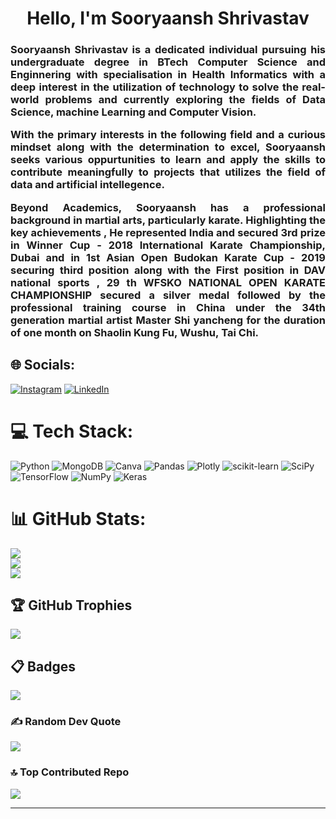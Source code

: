 <h1 align="center">Hello, I'm Sooryaansh Shrivastav</h1>
<h3 align="justify">Sooryaansh Shrivastav is a dedicated individual pursuing his undergraduate degree in BTech Computer Science and Enginnering with specialisation in Health Informatics with a deep interest in the utilization of technology to solve the real-world problems and currently exploring the fields of Data Science, machine Learning and Computer Vision.

With the primary interests in the following field and a curious mindset along with the determination to excel, Sooryaansh seeks various oppurtunities to learn and apply the skills to contribute meaningfully to projects that utilizes the field of data and artificial intellegence. 

Beyond Academics, Sooryaansh has a professional background in martial arts, particularly karate. Highlighting the key achievements , He represented India and secured 3rd prize in Winner Cup - 2018 International Karate Championship, Dubai and in 1st Asian Open Budokan Karate Cup - 2019 securing third position along with the First position in DAV national sports , 29 th WFSKO NATIONAL OPEN KARATE CHAMPIONSHIP secured a silver medal followed by the professional training course in China under the 34th generation martial artist Master Shi yancheng for the  duration of one month on Shaolin Kung Fu, Wushu, Tai Chi.</h3>


## 🌐 Socials:
[![Instagram](https://img.shields.io/badge/Instagram-%23E4405F.svg?logo=Instagram&logoColor=white)](https://www.instagram.com/sooryaansh_shrivastav17?igsh=NG4wcTF5d280emQ0&utm_source=qr ) [![LinkedIn](https://img.shields.io/badge/LinkedIn-%230077B5.svg?logo=linkedin&logoColor=white)](https://www.linkedin.com/in/sooryaansh-shrivastav-2b7a082a7?utm_source=share&utm_campaign=share_via&utm_content=profile&utm_medium=ios_app ) 

# 💻 Tech Stack:
![Python](https://img.shields.io/badge/python-3670A0?style=flat&logo=python&logoColor=ffdd54) ![MongoDB](https://img.shields.io/badge/MongoDB-%234ea94b.svg?style=flat&logo=mongodb&logoColor=white) ![Canva](https://img.shields.io/badge/Canva-%2300C4CC.svg?style=flat&logo=Canva&logoColor=white) ![Pandas](https://img.shields.io/badge/pandas-%23150458.svg?style=flat&logo=pandas&logoColor=white) ![Plotly](https://img.shields.io/badge/Plotly-%233F4F75.svg?style=flat&logo=plotly&logoColor=white) ![scikit-learn](https://img.shields.io/badge/scikit--learn-%23F7931E.svg?style=flat&logo=scikit-learn&logoColor=white) ![SciPy](https://img.shields.io/badge/SciPy-%230C55A5.svg?style=flat&logo=scipy&logoColor=%white) ![TensorFlow](https://img.shields.io/badge/TensorFlow-%23FF6F00.svg?style=flat&logo=TensorFlow&logoColor=white) ![NumPy](https://img.shields.io/badge/numpy-%23013243.svg?style=flat&logo=numpy&logoColor=white) ![Keras](https://img.shields.io/badge/Keras-%23D00000.svg?style=flat&logo=Keras&logoColor=white)
# 📊 GitHub Stats:
![](https://github-readme-stats.vercel.app/api?username=sooryaanshshrivastav&theme=dark&hide_border=false&include_all_commits=false&count_private=false)<br/>
![](https://github-readme-streak-stats.herokuapp.com/?user=sooryaanshshrivastav&theme=dark&hide_border=false)<br/>
![](https://github-readme-stats.vercel.app/api/top-langs/?username=sooryaanshshrivastav&theme=dark&hide_border=false&include_all_commits=false&count_private=false&layout=compact)

## 🏆 GitHub Trophies
![](https://github-profile-trophy.vercel.app/?username=sooryaanshshrivastav&theme=radical&no-frame=false&no-bg=true&margin-w=4)

## 📋 Badges 
[![](https://holopin.me/sooryaanshshrivastav)](https://holopin.io/@sooryaanshshrivastav)

### ✍️ Random Dev Quote
![](https://quotes-github-readme.vercel.app/api?type=horizontal&theme=radical)

### 🔝 Top Contributed Repo
![](https://github-contributor-stats.vercel.app/api?username=sooryaanshshrivastav&limit=5&theme=dark&combine_all_yearly_contributions=true)

---

<!-- Proudly created with GPRM ( https://gprm.itsvg.in ) -->
